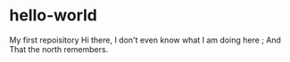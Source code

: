 # hello-world
My first repoisitory
Hi there, I don't even know what I am doing here ;
And That the north remembers.
